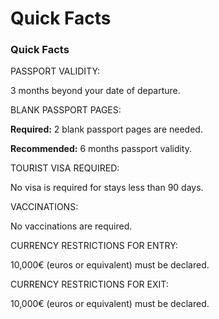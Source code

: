 # Quick Facts

### Quick Facts

PASSPORT VALIDITY:

3 months beyond your date of departure.

BLANK PASSPORT PAGES:

**Required:**  2 blank passport pages are needed.

**Recommended:** 6 months passport validity.

TOURIST VISA REQUIRED:

No visa is required for stays less than 90 days.

VACCINATIONS:

No vaccinations are required.

CURRENCY RESTRICTIONS FOR ENTRY:

10,000€ (euros or equivalent) must be declared.

CURRENCY RESTRICTIONS FOR EXIT:

10,000€ (euros or equivalent) must be declared.